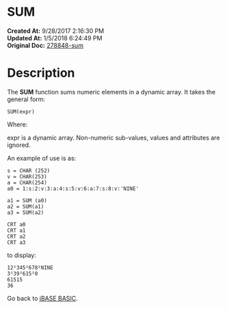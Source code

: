 # SUM

**Created At:** 9/28/2017 2:16:30 PM  
**Updated At:** 1/5/2018 6:24:49 PM  
**Original Doc:** [278848-sum](https://docs.jbase.com/36868-jbase-basic/278848-sum)  


# Description

The **SUM** function sums numeric elements in a dynamic array. It takes the general form:

```
SUM(expr)
```

Where:

expr is a dynamic array. Non-numeric sub-values, values and attributes are ignored.

An example of use is as:

```
s = CHAR (252)
v = CHAR(253)
a = CHAR(254)
a0 = 1:s:2:v:3:a:4:s:5:v:6:a:7:s:8:v:'NINE'

a1 = SUM (a0)
a2 = SUM(a1)
a3 = SUM(a2)

CRT a0
CRT a1
CRT a2
CRT a3
```

to display:

```
12²345²678²NINE
3²39²615²0
61515
36
```



Go back to [jBASE BASIC](./../jbase-basic-programmers-reference-guide).
